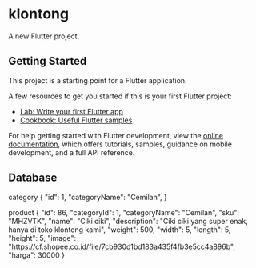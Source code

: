 # klontong

A new Flutter project.

## Getting Started

This project is a starting point for a Flutter application.

A few resources to get you started if this is your first Flutter project:

- [Lab: Write your first Flutter app](https://docs.flutter.dev/get-started/codelab)
- [Cookbook: Useful Flutter samples](https://docs.flutter.dev/cookbook)

For help getting started with Flutter development, view the
[online documentation](https://docs.flutter.dev/), which offers tutorials,
samples, guidance on mobile development, and a full API reference.

## Database

category
{
"id": 1,
"categoryName": "Cemilan",
}

product
{
"id": 86,
"categoryId": 1,
"categoryName": "Cemilan",
"sku": "MHZVTK",
"name": "Ciki ciki",
"description": "Ciki ciki yang super enak, hanya di toko klontong kami",
"weight": 500,
"width": 5,
"length": 5,
"height": 5,
"image": "https://cf.shopee.co.id/file/7cb930d1bd183a435f4fb3e5cc4a896b",
"harga": 30000
}
